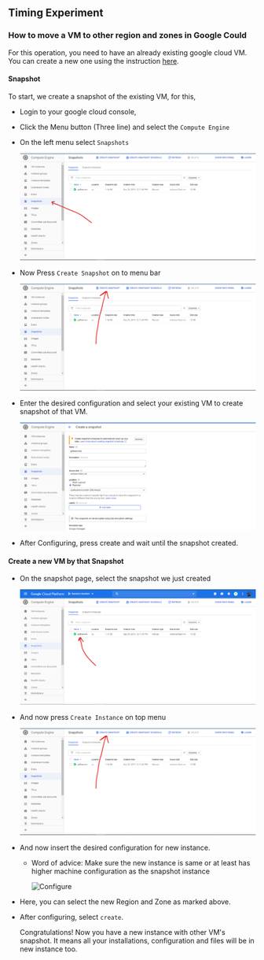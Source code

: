 ## Timing Experiment 

### How to move a VM to other region and zones in Google Could 

For this operation, you need to have an already existing google cloud VM. You can create a new one using the instruction [here](https://github.com/ZachArani/RandomNumberGCP).

#### Snapshot

To start, we create a snapshot of the existing VM, for this,

* Login to your google cloud console,  

* Click the Menu button (Three line) and select the ```Compute Engine```

* On the left menu select ```Snapshots```

  ![Select Snapshots](\images\GoToSnapShots.png)

* Now Press ```Create Snapshot``` on to menu bar

  ![Select Create Snapshot](images\SelectCreate.png)

* Enter the desired configuration and select your existing VM to create snapshot of that VM.

  ![Enter Configuration](images\DoSettings.png)  

* After Configuring, press create and wait until the snapshot created.

#### Create a new VM by that Snapshot

* On the snapshot page, select the snapshot we just created

  ![select snapshot](images\SelectTheSnapShot.png)

* And now press ``` Create Instance ``` on top menu

  ![Select Create Instance ](images\SelectCreate.png)

* And now insert the desired configuration for new instance. 

  * Word of advice: Make sure the new instance is same or at least has higher machine configuration as the snapshot instance 

     ![Configure](F:\projects\softwereEngin\exp\TimingExperiment\images\SettingTheVM.png)

* Here, you can select the new Region and Zone as marked above.

* After configuring, select ```create```.  

  Congratulations! Now you have a new instance with other VM's snapshot. It means all your installations, configuration and files will be in new instance too.

